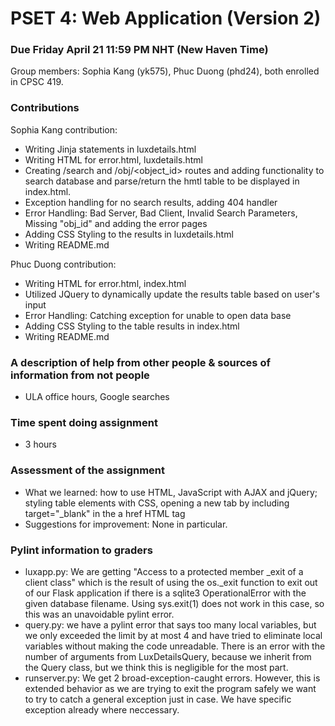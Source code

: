 # PSET 4: Web Application (Version 2)

### Due Friday April 21 11:59 PM NHT (New Haven Time)

Group members: Sophia Kang (yk575), Phuc Duong (phd24), both enrolled in CPSC 419.

### Contributions
Sophia Kang contribution:
- Writing Jinja statements in luxdetails.html
- Writing HTML for error.html, luxdetails.html
- Creating /search and /obj/<object_id> routes and adding functionality to search database and parse/return the hmtl table to be displayed in index.html.
- Exception handling for no search results, adding 404 handler
- Error Handling: Bad Server, Bad Client, Invalid Search Parameters, Missing "obj_id" and adding the error pages
- Adding CSS Styling to the results in luxdetails.html
- Writing README.md

Phuc Duong contribution:
- Writing HTML for error.html, index.html
- Utilized JQuery to dynamically update the results table based on user's input
- Error Handling: Catching exception for unable to open data base
- Adding CSS Styling to the table results in index.html
- Writing README.md

### A description of help from other people & sources of information from not people
- ULA office hours, Google searches

### Time spent doing assignment
- 3 hours

### Assessment of the assignment
- What we learned: how to use HTML, JavaScript with AJAX and jQuery; styling table elements with CSS, opening a new tab by including target="_blank" in the a href HTML tag
- Suggestions for improvement: None in particular.

### Pylint information to graders
- luxapp.py: We are getting "Access to a protected member _exit of a client class" which is the result of using the os._exit function to exit out of our Flask application if there is a sqlite3 OperationalError with the given database filename. Using sys.exit(1) does not work in this case, so this was an unavoidable pylint error.
- query.py: we have a pylint error that says too many local variables, but we only exceeded the limit by at most 4 and have tried to eliminate local variables without making the code unreadable. There is an error with the number of arguments from LuxDetailsQuery, because we inherit from the Query class, but we think this is negligible for the most part. 
- runserver.py: We get 2 broad-exception-caught errors. However, this is extended behavior as we are trying to exit the program safely we want to try to catch a general exception just in case. We have specific exception already where neccessary.

